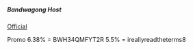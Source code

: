 ##### Bandwagong Host
[Official](https://bwh88.net/index.php)

Promo
6.38% = BWH34QMFYT2R
5.5% = ireallyreadtheterms8




